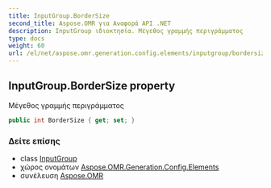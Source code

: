 ```yaml
---
title: InputGroup.BorderSize
second_title: Aspose.OMR για Αναφορά API .NET
description: InputGroup ιδιοκτησία. Μέγεθος γραμμής περιγράμματος
type: docs
weight: 60
url: /el/net/aspose.omr.generation.config.elements/inputgroup/bordersize/
---
```

## InputGroup.BorderSize property

Μέγεθος γραμμής περιγράμματος

```csharp
public int BorderSize { get; set; }
```

### Δείτε επίσης

* class [InputGroup](../)
* χώρος ονομάτων [Aspose.OMR.Generation.Config.Elements](../../inputgroup/)
* συνέλευση [Aspose.OMR](../../../)


